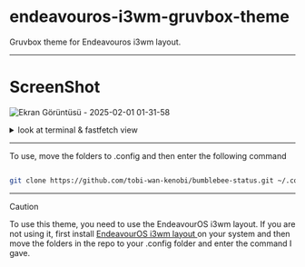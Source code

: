 # endeavouros-i3wm-gruvbox-theme

Gruvbox theme for Endeavouros i3wm layout.

--------------------------------------------------------------------------

# ScreenShot
![Ekran Görüntüsü - 2025-02-01 01-31-58](https://github.com/user-attachments/assets/bb088764-e20c-4796-9baa-0b3d44c57753)

<details>
<summary>look at terminal & fastfetch view</summary>
<img src="https://github.com/user-attachments/assets/37ef7724-aa87-4781-9fef-46082086991e">
</details>

--------------------------------------------------------------------------

To use, move the folders to .config and then enter the following command

``` bash

git clone https://github.com/tobi-wan-kenobi/bumblebee-status.git ~/.config/i3/bumblebee-status

```

--------------------------------------------------------------------------

> [!CAUTION]
>To use this theme, you need to use the EndeavourOS i3wm layout. If you are not using it, first install <a href="https://github.com/endeavouros-team/endeavouros-i3wm-setup/">EndeavourOS i3wm layout </a> on your system and then move the folders in the repo to your .config folder and enter the command I gave.
